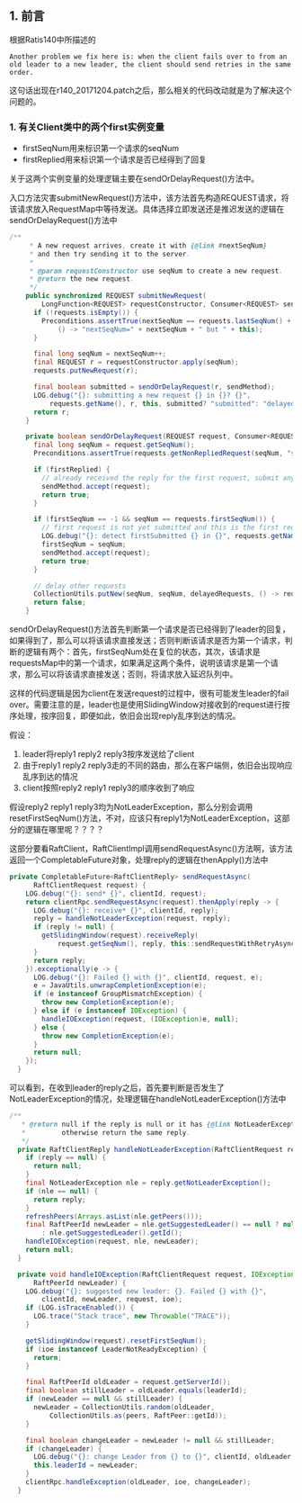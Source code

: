 ## 1. 前言

根据Ratis140中所描述的

```
Another problem we fix here is: when the client fails over to from an old leader to a new leader, the client should send retries in the same order.
```

这句话出现在r140_20171204.patch之后，那么相关的代码改动就是为了解决这个问题的。

### 1. 有关Client类中的两个first实例变量

* firstSeqNum用来标识第一个请求的seqNum
* firstReplied用来标识第一个请求是否已经得到了回复

关于这两个实例变量的处理逻辑主要在sendOrDelayRequest()方法中。

入口方法灾害submitNewRequest()方法中，该方法首先构造REQUEST请求，将该请求放入RequestMap中等待发送。具体选择立即发送还是推迟发送的逻辑在sendOrDelayRequest()方法中

```java
/**
     * A new request arrives, create it with {@link #nextSeqNum}
     * and then try sending it to the server.
     *
     * @param requestConstructor use seqNum to create a new request.
     * @return the new request.
     */
    public synchronized REQUEST submitNewRequest(
        LongFunction<REQUEST> requestConstructor, Consumer<REQUEST> sendMethod) {
      if (!requests.isEmpty()) {
        Preconditions.assertTrue(nextSeqNum == requests.lastSeqNum() + 1,
            () -> "nextSeqNum=" + nextSeqNum + " but " + this);
      }

      final long seqNum = nextSeqNum++;
      final REQUEST r = requestConstructor.apply(seqNum);
      requests.putNewRequest(r);

      final boolean submitted = sendOrDelayRequest(r, sendMethod);
      LOG.debug("{}: submitting a new request {} in {}? {}",
          requests.getName(), r, this, submitted? "submitted": "delayed");
      return r;
    }

    private boolean sendOrDelayRequest(REQUEST request, Consumer<REQUEST> sendMethod) {
      final long seqNum = request.getSeqNum();
      Preconditions.assertTrue(requests.getNonRepliedRequest(seqNum, "sendOrDelayRequest") == request);

      if (firstReplied) {
        // already received the reply for the first request, submit any request.
        sendMethod.accept(request);
        return true;
      }

      if (firstSeqNum == -1 && seqNum == requests.firstSeqNum()) {
        // first request is not yet submitted and this is the first request, submit it.
        LOG.debug("{}: detect firstSubmitted {} in {}", requests.getName(), request, this);
        firstSeqNum = seqNum;
        sendMethod.accept(request);
        return true;
      }

      // delay other requests
      CollectionUtils.putNew(seqNum, seqNum, delayedRequests, () -> requests.getName() + ":delayedRequests");
      return false;
    }
```

sendOrDelayRequest()方法首先判断第一个请求是否已经得到了leader的回复，如果得到了，那么可以将该请求直接发送；否则判断该请求是否为第一个请求，判断的逻辑有两个：首先，firstSeqNum处在复位的状态，其次，该请求是requestsMap中的第一个请求，如果满足这两个条件，说明该请求是第一个请求，那么可以将该请求直接发送；否则，将请求放入延迟队列中。

这样的代码逻辑是因为client在发送request的过程中，很有可能发生leader的fail over。需要注意的是，leader也是使用SlidingWindow对接收到的request进行按序处理，按序回复，即便如此，依旧会出现reply乱序到达的情况。

假设：

1. leader将reply1 reply2 reply3按序发送给了client
2. 由于reply1 reply2 reply3走的不同的路由，那么在客户端侧，依旧会出现响应乱序到达的情况
3. client按照reply2 reply1 reply3的顺序收到了响应

假设reply2 reply1 reply3均为NotLeaderException，那么分别会调用resetFirstSeqNum()方法，不对，应该只有reply1为NotLeaderException，这部分的逻辑在哪里呢？？？？

这部分要看RaftClient，RaftClientImpl调用sendRequestAsync()方法啊，该方法返回一个CompletableFuture对象，处理reply的逻辑在thenApply()方法中

```java
private CompletableFuture<RaftClientReply> sendRequestAsync(
      RaftClientRequest request) {
    LOG.debug("{}: send* {}", clientId, request);
    return clientRpc.sendRequestAsync(request).thenApply(reply -> {
      LOG.debug("{}: receive* {}", clientId, reply);
      reply = handleNotLeaderException(request, reply);
      if (reply != null) {
        getSlidingWindow(request).receiveReply(
            request.getSeqNum(), reply, this::sendRequestWithRetryAsync);
      }
      return reply;
    }).exceptionally(e -> {
      LOG.debug("{}: Failed {} with {}", clientId, request, e);
      e = JavaUtils.unwrapCompletionException(e);
      if (e instanceof GroupMismatchException) {
        throw new CompletionException(e);
      } else if (e instanceof IOException) {
        handleIOException(request, (IOException)e, null);
      } else {
        throw new CompletionException(e);
      }
      return null;
    });
  }
```

可以看到，在收到leader的reply之后，首先要判断是否发生了NotLeaderException的情况，处理逻辑在handleNotLeaderException()方法中

```java
/**
   * @return null if the reply is null or it has {@link NotLeaderException};
   *         otherwise return the same reply.
   */
  private RaftClientReply handleNotLeaderException(RaftClientRequest request, RaftClientReply reply) {
    if (reply == null) {
      return null;
    }
    final NotLeaderException nle = reply.getNotLeaderException();
    if (nle == null) {
      return reply;
    }
    refreshPeers(Arrays.asList(nle.getPeers()));
    final RaftPeerId newLeader = nle.getSuggestedLeader() == null ? null
        : nle.getSuggestedLeader().getId();
    handleIOException(request, nle, newLeader);
    return null;
  }

  private void handleIOException(RaftClientRequest request, IOException ioe,
      RaftPeerId newLeader) {
    LOG.debug("{}: suggested new leader: {}. Failed {} with {}",
        clientId, newLeader, request, ioe);
    if (LOG.isTraceEnabled()) {
      LOG.trace("Stack trace", new Throwable("TRACE"));
    }

    getSlidingWindow(request).resetFirstSeqNum();
    if (ioe instanceof LeaderNotReadyException) {
      return;
    }

    final RaftPeerId oldLeader = request.getServerId();
    final boolean stillLeader = oldLeader.equals(leaderId);
    if (newLeader == null && stillLeader) {
      newLeader = CollectionUtils.random(oldLeader,
          CollectionUtils.as(peers, RaftPeer::getId));
    }

    final boolean changeLeader = newLeader != null && stillLeader;
    if (changeLeader) {
      LOG.debug("{}: change Leader from {} to {}", clientId, oldLeader, newLeader);
      this.leaderId = newLeader;
    }
    clientRpc.handleException(oldLeader, ioe, changeLeader);
  }
```

